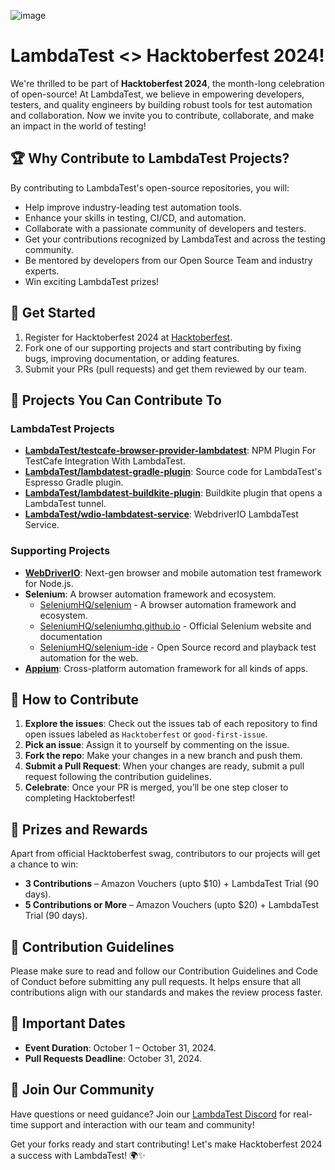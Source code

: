![image](https://github.com/user-attachments/assets/10e576e8-4c5a-4a04-a670-893174b4a38d)

# LambdaTest <> Hacktoberfest 2024!


We're thrilled to be part of **Hacktoberfest 2024**, the month-long celebration of open-source! At LambdaTest, we believe in empowering developers, testers, and quality engineers by building robust tools for test automation and collaboration. Now we invite you to contribute, collaborate, and make an impact in the world of testing!

## 🏆 Why Contribute to LambdaTest Projects?
By contributing to LambdaTest's open-source repositories, you will:
- Help improve industry-leading test automation tools.
- Enhance your skills in testing, CI/CD, and automation.
- Collaborate with a passionate community of developers and testers.
- Get your contributions recognized by LambdaTest and across the testing community.
- Be mentored by developers from our Open Source Team and industry experts.
- Win exciting LambdaTest prizes!

## 🌟 Get Started
1. Register for Hacktoberfest 2024 at [Hacktoberfest](https://hacktoberfest.com).
2. Fork one of our supporting projects and start contributing by fixing bugs, improving documentation, or adding features.
3. Submit your PRs (pull requests) and get them reviewed by our team.

## 📂 Projects You Can Contribute To
### LambdaTest Projects
- **[LambdaTest/testcafe-browser-provider-lambdatest](https://github.com/LambdaTest/testcafe-browser-provider-lambdatest)**: NPM Plugin For TestCafe Integration With LambdaTest.
- **[LambdaTest/lambdatest-gradle-plugin](https://github.com/LambdaTest/lambdatest-gradle-plugin)**: Source code for LambdaTest's Espresso Gradle plugin.
- **[LambdaTest/lambdatest-buildkite-plugin](https://github.com/LambdaTest/lambdatest-buildkite-plugin)**: Buildkite plugin that opens a LambdaTest tunnel.
- **[LambdaTest/wdio-lambdatest-service](https://github.com/LambdaTest/wdio-lambdatest-service)**: WebdriverIO LambdaTest Service.

### Supporting Projects
- **[WebDriverIO](https://github.com/webdriverio/webdriverio)**: Next-gen browser and mobile automation test framework for Node.js.
- **Selenium**: A browser automation framework and ecosystem.
  - [SeleniumHQ/selenium](https://github.com/SeleniumHQ/selenium) - A browser automation framework and ecosystem.
  - [SeleniumHQ/seleniumhq.github.io](https://github.com/SeleniumHQ/seleniumhq.github.io) - Official Selenium website and documentation
  - [SeleniumHQ/selenium-ide](https://github.com/SeleniumHQ/selenium-ide) - Open Source record and playback test automation for the web.
- **[Appium](https://github.com/appium/appium)**: Cross-platform automation framework for all kinds of apps.

## 🤝 How to Contribute
1. **Explore the issues**: Check out the issues tab of each repository to find open issues labeled as `Hacktoberfest` or `good-first-issue`.
2. **Pick an issue**: Assign it to yourself by commenting on the issue.
3. **Fork the repo**: Make your changes in a new branch and push them.
4. **Submit a Pull Request**: When your changes are ready, submit a pull request following the contribution guidelines.
5. **Celebrate**: Once your PR is merged, you’ll be one step closer to completing Hacktoberfest!

## 🎁 Prizes and Rewards
Apart from official Hacktoberfest swag, contributors to our projects will get a chance to win:
- **3 Contributions** – Amazon Vouchers (upto $10) + LambdaTest Trial (90 days).
- **5 Contributions or More** – Amazon Vouchers (upto $20) + LambdaTest Trial (90 days).

## 📑 Contribution Guidelines
Please make sure to read and follow our Contribution Guidelines and Code of Conduct before submitting any pull requests. It helps ensure that all contributions align with our standards and makes the review process faster.

## 📅 Important Dates
- **Event Duration**: October 1 – October 31, 2024.
- **Pull Requests Deadline**: October 31, 2024.

## 💬 Join Our Community
Have questions or need guidance? Join our [LambdaTest Discord](https://discord.gg/Q5SnqxqV) for real-time support and interaction with our team and community!

Get your forks ready and start contributing! Let's make Hacktoberfest 2024 a success with LambdaTest! 🌍✨
